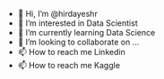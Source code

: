 - 👋 Hi, I’m @hirdayeshr
- 👀 I’m interested in  Data Scientist
- 🌱 I’m currently learning Data Science
- 💞️ I’m looking to collaborate on ...
- 📫 How to reach me  Linkedin
- 📫 How to reach me Kaggle

<!---
hirdayeshr/hirdayeshr is a ✨ special ✨ repository because its `README.md` (this file) appears on your GitHub profile.
You can click the Preview link to take a look at your changes.
--->
